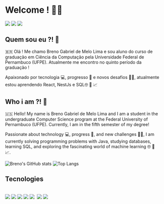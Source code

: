 # Welcome ! 🖖🏻


<div>
  <a href="https://github.com/breno-gabriel/breno-gabriel" target="_blank"><img src="https://img.shields.io/badge/GitHub-100000?style=for-the-badge&logo=github&logoColor=white" target="_blank"></a>
  <a href="mailto:bgml@cim.ufpe.br" target="_blank"><img src="https://img.shields.io/badge/Gmail-D14836?style=for-the-badge&logo=gmail&logoColor=white" target="_blank"></a>
  <a href="https://www.linkedin.com/in/breno-gabriel-de-melo-lima-1b458b2a5" target="_blank"><img src="https://img.shields.io/badge/LinkedIn-0077B5?style=for-the-badge&logo=linkedin&logoColor=white" target="_blank"></a>
</div>


## Quem sou eu ?! 🤔

🇧🇷 Olá ! Me chamo Breno Gabriel de Melo Lima e sou aluno do curso de graduação em Ciência da Computação pela Universidade Federal de Pernambuco (UFPE). Atualmente me encontro no quinto período da graduação ! 

Apaixonado por tecnologia 💻, progresso 🚀 e novos desafios 💪🏼, atualmente estou aprendendo React, NestJs e SQL🤓 📖 📈

## Who i am ?! 🤔

🇺🇸 Hello! My name is Breno Gabriel de Melo Lima and I am a student in the undergraduate Computer Science program at the Federal University of Pernambuco (UFPE). Currently, I am in the fifth semester of my degree!

Passionate about technology 💻, progress 🚀, and new challenges 💪🏼, I am currently solving programming problems with Java, studying databases, learning SQL, and exploring the fascinating world of machine learning 🤓 📖 📈.

![Breno's GitHub stats](https://github-readme-stats.vercel.app/api?username=breno-gabriel&show_icons=true&theme=merko)
![Top Langs](https://github-readme-stats.vercel.app/api/top-langs/?username=breno-gabriel&layout=compact&theme=merko)

## Tecnologies

<div style = "display: inline_block"><br/>
  <img align = "center" src = "https://img.shields.io/badge/Java-ED8B00?style=for-the-badge&logo=openjdk&logoColor=white"/>  
  <img align = "center" src = "https://img.shields.io/badge/Python-3776AB?style=for-the-badge&logo=python&logoColor=white"/>  
  <img align = "center" src = "https://img.shields.io/badge/JavaScript-F7DF1E?style=for-the-badge&logo=javascript&logoColor=black"/>  
  <img align = "center" src = "https://img.shields.io/badge/HTML5-E34F26?style=for-the-badge&logo=html5&logoColor=white"/>  
  <img align = "center" src = "https://img.shields.io/badge/CSS3-1572B6?style=for-the-badge&logo=css3&logoColor=white"/>  
  <img align = "https://img.shields.io/badge/React-20232A?style=for-the-badge&logo=react&logoColor=61DAFB"/> 
  <img align = "center" src = "https://img.shields.io/badge/C%23-239120?style=for-the-badge&logo=c-sharp&logoColor=white"/>  
  <img align = "center" src = "https://img.shields.io/badge/FastAPI-005571?style=for-the-badge&logo=fastapi"/>  
</div>

